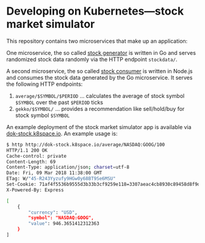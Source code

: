 # Developing on Kubernetes—stock market simulator

This repository contains two microservices that make up an application:

One microservice, the so called [stock generator](stock-gen/) is written in Go and serves randomized stock data randomly via the HTTP endpoint `stockdata/`.

A second microservice, the so called [stock consumer](stock-con/) is written in Node.js and consumes the stock data generated by the Go microservice. It serves the following HTTP endpoints: 

1. `average/$SYMBOL/$PERIOD` … calculates the average of stock symbol `$SYMBOL` over the past `$PERIOD` ticks
1. `gekko/$SYMBOL/` … provides a recommendation like sell/hold/buy for stock symbol `$SYMBOL`

An example deployment of the stock market simulator app is available via [dok-stock.k8space.io](http://dok-stock.k8space.io/). An example usage is:

```bash
$ http http://dok-stock.k8space.io/average/NASDAQ:GOOG/100
HTTP/1.1 200 OK
Cache-control: private
Content-Length: 69
Content-Type: application/json; charset=utf-8
Date: Fri, 09 Mar 2018 11:38:00 GMT
ETag: W/"45-R243Yyzufy9HGw0y68BT9Se6MSU"
Set-Cookie: 71af4f5536b9555d3b33b3cf9259e118=3307aeac4cb8930c89458d8f9da6ad1d; path=/; HttpOnly
X-Powered-By: Express

[
    {
        "currency": "USD",
        "symbol": "NASDAQ:GOOG",
        "value": 946.3651412312363
    }
]
```